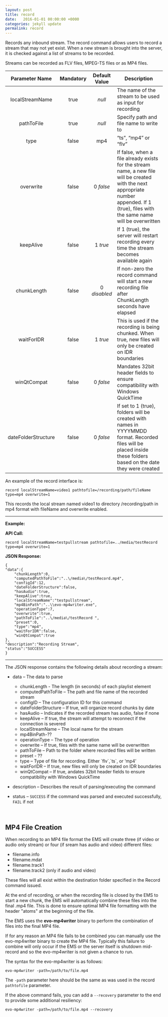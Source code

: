 ```yaml
---
layout: post
title: record
date:   2016-01-01 00:00:00 +0000
categories: jekyll update
permalink: record
---
```


Records any inbound stream. The record command allows users to record a stream that may not yet exist. When a new stream is brought into the server, it is checked against a list of streams to be recorded.

Streams can be recorded as FLV files, MPEG-TS files or as MP4 files.

| **Parameter Name**  | **Mandatory** | **Default Value** | **Description**                          |
| :-----------------: | :-----------: | :---------------: | ---------------------------------------- |
|   localStreamName   |     true      |      *null*       | The name of the stream to be used as input for recording |
|     pathToFile      |     true      |      *null*       | Specify path and file name to write to   |
|        type         |     false     |        mp4        | “ts”, “mp4” or “flv”                     |
|      overwrite      |     false     |     0 *false*     | If false, when a file already exists for the stream name, a new file will be created with the next appropriate number appended. If 1 (true), files with the same name will be overwritten |
|      keepAlive      |     false     |     1 *true*      | If 1 (true), the server will restart recording every time the stream becomes available again |
|     chunkLength     |     false     |   0 *disabled*    | If non-zero the record command will start a new recording file after ChunkLength seconds have elapsed |
|     waitForIDR      |     false     |     1 *true*      | This is used if the recording is being chunked. When true, new files will only be created on IDR boundaries |
|     winQtCompat     |     false     |     0 *false*     | Mandates 32bit header fields to ensure compatibility with Windows QuickTime |
| dateFolderStructure |     false     |     0 *false*     | If set to 1 (true), folders will be created with names in YYYYMMDD format. Recorded files will be placed inside these folders based on the date they were created |

An example of the record interface is:

``` 
record localStreamName=video1 pathtofile=/recording/path/fileName type=mp4 overwrite=1
```

This records the local stream named video1 to directory /recording/path in mp4 format with fileName and overwrite enabled.

------

**Example:**

**API Call:**

``` 
record localStreamName=testpullstream pathtofile=../media/testRecord type=mp4 overwrite=1
```

**JSON Response:**

``` 
{
"data":{
    "chunkLength":0,
    "computedPathToFile":"..\/media\/testRecord.mp4",
    "configId":12,
    "dateFolderStructure":false,
    "hasAudio":true,
    "keepAlive":true,
    "localStreamName":"testpullstream",
    "mp4BinPath":"..\\evo-mp4writer.exe",
    "operationType":7,
    "overwrite":true,
    "pathToFile":"..\/media\/testRecord ",
    "preset":0,
    "type":"mp4",
    "waitForIDR":false,
    "winQtCompat":true
},
"description":"Recording Stream",
"status":"SUCCESS"
}
```

------

The JSON response contains the following details about recording a stream:

- data – The data to parse
  
  - chunkLength - The length (in seconds) of each playlist element
  - computedPathToFile – The path and file name of the recorded stream
  - configID – The configuration ID for this command
  - dateFolderStructure – If true, will organize record chunks by date
  - hasAudio – Indicates if the recorded stream has audio, false if none
  - keepAlive – If true, the stream will attempt to reconnect if the connection is severed
  - localStreamName – The local name for the stream
  - mp4BinPath-??
  - operationType – The type of operation
  - overwrite – If true, files with the same name will be overwritten
  - pathToFile – Path to the folder where recorded files will be written
  - preset - ??
  - type – Type of file for recording. Either \`flv\`,\`ts\`, or ‘mp4’
  - waitForIDR – If true, new files will only be created on IDR boundaries
  - winQtCompat – If true, andates 32bit header fields to ensure compatibility with Windows QuickTime
  
- description – Describes the result of parsing/executing the command
  
- status – `SUCCESS` if the command was parsed and executed successfully, `FAIL` if not  
  
  ​
  
MP4 File Creation
--------
  
  
  ​When recording to an MP4 file format the EMS will create three (if video or audio only stream) or four (if sream has audio and video) different files:

  - filename.info
  - filename.mdat
  - filename.track1
  - filename.track2 (only if audio and video)
  
  These files will all exist within the destination folder specified in the Record command issued.
  
  At the end of recording, or when the recording file is closed by the EMS to start a new chunk, the EMS will automatically combine these files into the final .mp4 file.  This is done to ensure optimal MP4 file formatting with the header "atoms" at the beginning of the file.
  
  The EMS uses the **evo-mp4writer** binary to perform the combination of files into the final MP4 file.  
  
  If for any reason an MP4 file fails to be combined you can manually use the evo-mp4writer binary to create the MP4 file.  Typically this failure to combine will only occur if the EMS or the server itself is shutdown mid-record and so the evo-mp4writer is not given a chance to run.
  
  The syntax for the evo-mp4writer is as follows:
  
  ```
  evo-mp4writer -path=/path/to/file.mp4
  ```
  
  The `-path` parameter here should be the same as was used in the record `pathtofile` parameter.
  
  If the above command fails, you can add a `--recovery` parameter to the end to provide some additional resiliency:
  
  ```
  evo-mp4writer -path=/path/to/file.mp4 --recovery
  ```
  
